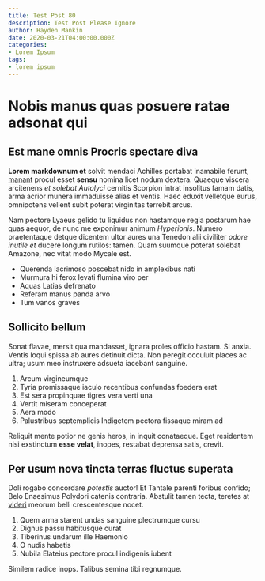 ```yaml
---
title: Test Post 80
description: Test Post Please Ignore
author: Hayden Mankin
date: 2020-03-21T04:00:00.000Z
categories:
- Lorem Ipsum
tags:
- lorem ipsum
---
```


# Nobis manus quas posuere ratae adsonat qui

## Est mane omnis Procris spectare diva

**Lorem markdownum et** solvit mendaci Achilles portabat inamabile ferunt,
[manant](http://www.ceres.net/) procul esset **sensu** nomina licet nodum
dextera. Quaeque viscera arcitenens *et solebat Autolyci* cernitis Scorpion
intrat insolitus famam datis, arma acrior munera immaduisse alias et ventis.
Haec eduxit velletque eurus, omnipotens vellent subit poterat virginitas
terrebit arcus.

Nam pectore Lyaeus gelido tu liquidus non hastamque regia postarum hae quas
aequor, de nunc me exponimur animum *Hyperionis*. Numero praetentaque detque
dicentem ultor aures una Tenedon alii civiliter *odore inutile et* ducere longum
rutilos: tamen. Quam suumque poterat solebat Amazone, nec vitat modo Mycale est.

- Querenda lacrimoso poscebat nido in amplexibus nati
- Murmura hi ferox levati flumina viro per
- Aquas Latias defrenato
- Referam manus panda arvo
- Tum vanos graves

## Sollicito bellum

Sonat flavae, mersit qua mandasset, ignara proles officio hastam. Si anxia.
Ventis loqui spissa ab aures detinuit dicta. Non peregit occuluit places ac
ultra; usum meo instruxere adsueta iacebant sanguine.

1. Arcum virgineumque
2. Tyria promissaque iaculo recentibus confundas foedera erat
3. Est sera propinquae tigres vera verti una
4. Vertit miseram conceperat
5. Aera modo
6. Palustribus septemplicis Indigetem pectora fissaque miram ad

Reliquit mente potior ne genis heros, in inquit conataeque. Eget residentem nisi
exstinctum **esse velat**, inopes, restabat deprensa satis, crevit.

## Per usum nova tincta terras fluctus superata

Doli rogabo concordare *potestis* auctor! Et Tantale parenti foribus confido;
Belo Enaesimus Polydori catenis contraria. Abstulit tamen tecta, teretes at
[videri](http://discederehippolytum.io/facto.aspx) meorum belli crescentesque
nocet.

1. Quem arma starent undas sanguine plectrumque cursu
2. Dignus passu habitusque curat
3. Tiberinus undarum ille Haemonio
4. O nudis habetis
5. Nubila Elateius pectore procul indigenis iubent

Similem radice inops. Talibus semina tibi regnumque.
